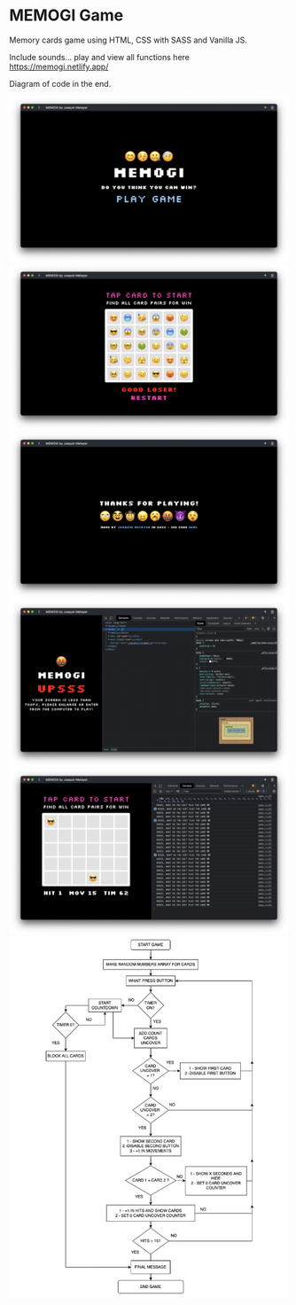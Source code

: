 # MEMOGI Game

Memory cards game using HTML, CSS with SASS and Vanilla JS.

Include sounds... play and view all functions here https://memogi.netlify.app/

Diagram of code in the end.

<img  src="./assets/readme/01.png">

<img  src="./assets/readme/02.png">

<img  src="./assets/readme/03.png">

<img  src="./assets/readme/04.png">

<img  src="./assets/readme/05.png">

<img src="./assets/readme/diagram.png">